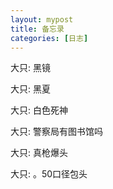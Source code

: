```yaml
---
layout: mypost
title: 备忘录
categories: [日志]
---
```



大只:
黑镜

大只:
黑夏

大只:
白色死神

大只:
警察局有图书馆吗

大只:
真枪爆头

大只:
。50口径包头
